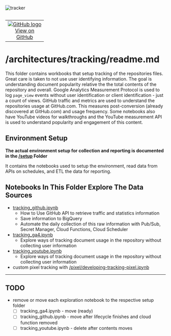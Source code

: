 ![tracker](https://us-central1-statmike-mlops-349915.cloudfunctions.net/tracking-pixel?path=statmike%2Fvertex-ai-mlops%2Farchitectures%2Ftracking&file=readme.md)
<!--- header table --->
<table align="left">     
  <td style="text-align: center">
    <a href="https://github.com/statmike/vertex-ai-mlops/blob/main/architectures/tracking/readme.md">
      <img src="https://cloud.google.com/ml-engine/images/github-logo-32px.png" alt="GitHub logo">
      <br>View on<br>GitHub
    </a>
  </td>
</table><br/><br/><br/><br/>

---
# /architectures/tracking/readme.md

This folder contains workbooks that setup tracking of the repositories files.  Great care is taken to not use user identifying information.  The goal is understanding document popularity relative the the total contents of the repository and overall.  Google Analytics Measurement Protocol is used to log `page_view` events without user identification or client identification - just a count of views.  GitHub traffic and metrics are used to understand the repositories usage at GitHub.com.  This measures post-conversion (already discovered at GitHub.com) and usage frequency.  Some notebooks also have YouTube videos for walkthroughs and the YouTube measurement API is used to understand popularity and engagement of this content.


## Environment Setup

**The actual environment setup for collection and reporting is documented in the [/setup](./setup/readme.md) Folder**

It contains the notebooks used to setup the environment, read data from APIs on schedules, and ETL the data for reporting.


## Notebooks In This Folder Explore The Data Sources
- [tracking_github.ipynb](./tracking_github.ipynb)
    - How to Use GitHub API to retrieve traffic and statistics information
    - Save information to BigQuery
    - Automate the daily collection of this raw information with Pub/Sub, Secret Manager, Cloud Functions, Cloud Scheduler
- [tracking_ga4.ipynb](./tracking_ga4.ipynb)
    - Explore ways of tracking document usage in the repository without collecting user information
- [tracking_youtube.ipynb](./tracking_youtube.ipynb)
    - Explore ways of tracking document usage in the repository without collecting user information
- custom pixel tracking with [/pixel/developing-tracking-pixel.ipynb](./pixel/developing-tracking-pixel.ipynb)    

    
---
## TODO
- remove or move each exploration notebook to the respective setup folder
    - [ ] tracking_ga4.ipynb - move (ready)
    - [ ] tracking_github.ipynb - move after lifecycle finishes and cloud function removed
    - [ ] tracking_youtube.ipynb - delete after contents moves